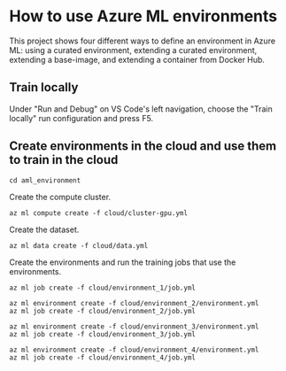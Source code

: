 # How to use Azure ML environments

This project shows four different ways to define an environment in Azure ML: using a curated environment, extending a curated environment, extending a base-image, and extending a container from Docker Hub. 

## Train locally

Under "Run and Debug" on VS Code's left navigation, choose the "Train locally" run configuration and press F5.


## Create environments in the cloud and use them to train in the cloud

```
cd aml_environment
```

Create the compute cluster.

```
az ml compute create -f cloud/cluster-gpu.yml 
```

Create the dataset.

```
az ml data create -f cloud/data.yml 
```

Create the environments and run the training jobs that use the environments.

```
az ml job create -f cloud/environment_1/job.yml
```

```
az ml environment create -f cloud/environment_2/environment.yml
az ml job create -f cloud/environment_2/job.yml
```

```
az ml environment create -f cloud/environment_3/environment.yml
az ml job create -f cloud/environment_3/job.yml
```

```
az ml environment create -f cloud/environment_4/environment.yml
az ml job create -f cloud/environment_4/job.yml
```
